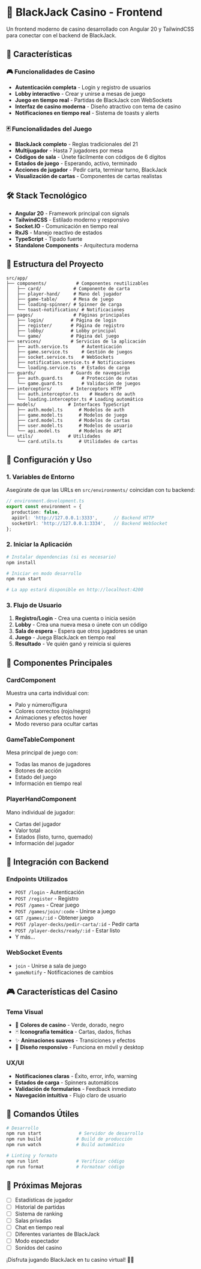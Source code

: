 # 🎰 BlackJack Casino - Frontend

Un frontend moderno de casino desarrollado con Angular 20 y TailwindCSS para conectar con el backend de BlackJack.

## 🚀 Características

### 🎮 Funcionalidades de Casino
- **Autenticación completa** - Login y registro de usuarios
- **Lobby interactivo** - Crear y unirse a mesas de juego
- **Juego en tiempo real** - Partidas de BlackJack con WebSockets
- **Interfaz de casino moderna** - Diseño atractivo con tema de casino
- **Notificaciones en tiempo real** - Sistema de toasts y alerts

### 🃏 Funcionalidades del Juego
- **BlackJack completo** - Reglas tradicionales del 21
- **Multijugador** - Hasta 7 jugadores por mesa
- **Códigos de sala** - Únete fácilmente con códigos de 6 dígitos
- **Estados de juego** - Esperando, activo, terminado
- **Acciones de jugador** - Pedir carta, terminar turno, BlackJack
- **Visualización de cartas** - Componentes de cartas realistas

## 🛠️ Stack Tecnológico

- **Angular 20** - Framework principal con signals
- **TailwindCSS** - Estilado moderno y responsivo
- **Socket.IO** - Comunicación en tiempo real
- **RxJS** - Manejo reactivo de estados
- **TypeScript** - Tipado fuerte
- **Standalone Components** - Arquitectura moderna

## 📁 Estructura del Proyecto

```
src/app/
├── components/           # Componentes reutilizables
│   ├── card/            # Componente de carta
│   ├── player-hand/     # Mano del jugador
│   ├── game-table/      # Mesa de juego
│   ├── loading-spinner/ # Spinner de carga
│   └── toast-notification/ # Notificaciones
├── pages/               # Páginas principales
│   ├── login/          # Página de login
│   ├── register/       # Página de registro
│   ├── lobby/          # Lobby principal
│   └── game/           # Página del juego
├── services/           # Servicios de la aplicación
│   ├── auth.service.ts     # Autenticación
│   ├── game.service.ts     # Gestión de juegos
│   ├── socket.service.ts   # WebSockets
│   ├── notification.service.ts # Notificaciones
│   └── loading.service.ts  # Estados de carga
├── guards/             # Guards de navegación
│   ├── auth.guard.ts       # Protección de rutas
│   └── game.guard.ts       # Validación de juegos
├── interceptors/       # Interceptors HTTP
│   ├── auth.interceptor.ts    # Headers de auth
│   └── loading.interceptor.ts # Loading automático
├── models/            # Interfaces TypeScript
│   ├── auth.model.ts      # Modelos de auth
│   ├── game.model.ts      # Modelos de juego
│   ├── card.model.ts      # Modelos de cartas
│   ├── user.model.ts      # Modelos de usuario
│   └── api.model.ts       # Modelos de API
└── utils/             # Utilidades
    └── card.utils.ts      # Utilidades de cartas
```

## 🎯 Configuración y Uso

### 1. Variables de Entorno

Asegúrate de que las URLs en `src/environments/` coincidan con tu backend:

```typescript
// environment.development.ts
export const environment = {
  production: false,
  apiUrl: 'http://127.0.0.1:3333',      // Backend HTTP
  socketUrl: 'http://127.0.0.1:3334',   // Backend WebSocket
};
```

### 2. Iniciar la Aplicación

```bash
# Instalar dependencias (si es necesario)
npm install

# Iniciar en modo desarrollo
npm run start

# La app estará disponible en http://localhost:4200
```

### 3. Flujo de Usuario

1. **Registro/Login** - Crea una cuenta o inicia sesión
2. **Lobby** - Crea una nueva mesa o únete con un código
3. **Sala de espera** - Espera que otros jugadores se unan
4. **Juego** - Juega BlackJack en tiempo real
5. **Resultado** - Ve quién ganó y reinicia si quieres

## 🎨 Componentes Principales

### CardComponent
Muestra una carta individual con:
- Palo y número/figura
- Colores correctos (rojo/negro)
- Animaciones y efectos hover
- Modo reverso para ocultar cartas

### GameTableComponent
Mesa principal de juego con:
- Todas las manos de jugadores
- Botones de acción
- Estado del juego
- Información en tiempo real

### PlayerHandComponent
Mano individual de jugador:
- Cartas del jugador
- Valor total
- Estados (listo, turno, quemado)
- Información del jugador

## 🔗 Integración con Backend

### Endpoints Utilizados
- `POST /login` - Autenticación
- `POST /register` - Registro
- `POST /games` - Crear juego
- `POST /games/join/:code` - Unirse a juego
- `GET /games/:id` - Obtener juego
- `POST /player-decks/pedir-carta/:id` - Pedir carta
- `POST /player-decks/ready/:id` - Estar listo
- Y más...

### WebSocket Events
- `join` - Unirse a sala de juego
- `gameNotify` - Notificaciones de cambios

## 🎮 Características del Casino

### Tema Visual
- 🎰 **Colores de casino** - Verde, dorado, negro
- 🃏 **Iconografía temática** - Cartas, dados, fichas
- ✨ **Animaciones suaves** - Transiciones y efectos
- 📱 **Diseño responsivo** - Funciona en móvil y desktop

### UX/UI
- **Notificaciones claras** - Éxito, error, info, warning
- **Estados de carga** - Spinners automáticos
- **Validación de formularios** - Feedback inmediato
- **Navegación intuitiva** - Flujo claro de usuario

## 🚀 Comandos Útiles

```bash
# Desarrollo
npm run start              # Servidor de desarrollo
npm run build             # Build de producción
npm run watch             # Build automático

# Linting y formato
npm run lint              # Verificar código
npm run format            # Formatear código
```

## 🎯 Próximas Mejoras

- [ ] Estadísticas de jugador
- [ ] Historial de partidas
- [ ] Sistema de ranking
- [ ] Salas privadas
- [ ] Chat en tiempo real
- [ ] Diferentes variantes de BlackJack
- [ ] Modo espectador
- [ ] Sonidos del casino

¡Disfruta jugando BlackJack en tu casino virtual! 🎲✨
